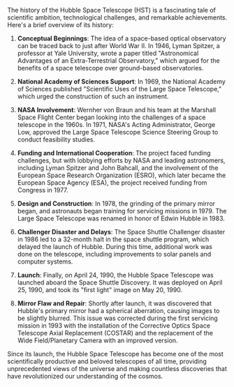 The history of the Hubble Space Telescope (HST) is a fascinating tale of scientific ambition, technological challenges, and remarkable achievements. Here's a brief overview of its history:

1. **Conceptual Beginnings**: The idea of a space-based optical observatory can be traced back to just after World War II. In 1946, Lyman Spitzer, a professor at Yale University, wrote a paper titled "Astronomical Advantages of an Extra-Terrestrial Observatory," which argued for the benefits of a space telescope over ground-based observatories.

2. **National Academy of Sciences Support**: In 1969, the National Academy of Sciences published "Scientific Uses of the Large Space Telescope," which urged the construction of such an instrument.

3. **NASA Involvement**: Wernher von Braun and his team at the Marshall Space Flight Center began looking into the challenges of a space telescope in the 1960s. In 1971, NASA's Acting Administrator, George Low, approved the Large Space Telescope Science Steering Group to conduct feasibility studies.

4. **Funding and International Cooperation**: The project faced funding challenges, but with lobbying efforts by NASA and leading astronomers, including Lyman Spitzer and John Bahcall, and the involvement of the European Space Research Organization (ESRO), which later became the European Space Agency (ESA), the project received funding from Congress in 1977.

5. **Design and Construction**: In 1978, the grinding of the primary mirror began, and astronauts began training for servicing missions in 1979. The Large Space Telescope was renamed in honor of Edwin Hubble in 1983.

6. **Challenger Disaster and Delays**: The Space Shuttle Challenger disaster in 1986 led to a 32-month halt in the space shuttle program, which delayed the launch of Hubble. During this time, additional work was done on the telescope, including improvements to solar panels and computer systems.

7. **Launch**: Finally, on April 24, 1990, the Hubble Space Telescope was launched aboard the Space Shuttle Discovery. It was deployed on April 25, 1990, and took its "first light" image on May 20, 1990.

8. **Mirror Flaw and Repair**: Shortly after launch, it was discovered that Hubble's primary mirror had a spherical aberration, causing images to be slightly blurred. This issue was corrected during the first servicing mission in 1993 with the installation of the Corrective Optics Space Telescope Axial Replacement (COSTAR) and the replacement of the Wide Field/Planetary Camera with an improved version.

Since its launch, the Hubble Space Telescope has become one of the most scientifically productive and beloved telescopes of all time, providing unprecedented views of the universe and making countless discoveries that have revolutionized our understanding of the cosmos.